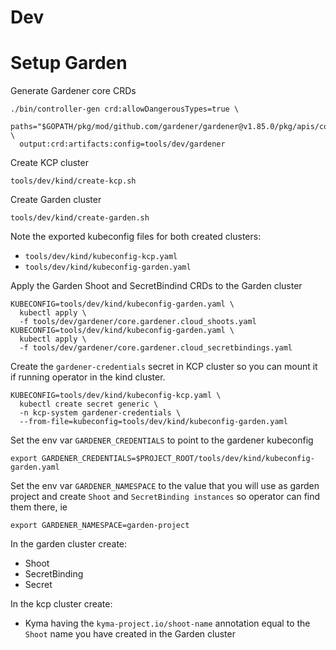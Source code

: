 # Dev

# Setup Garden

Generate Gardener core CRDs
```shell
./bin/controller-gen crd:allowDangerousTypes=true \
  paths="$GOPATH/pkg/mod/github.com/gardener/gardener@v1.85.0/pkg/apis/core/v1beta1" \
  output:crd:artifacts:config=tools/dev/gardener
```

Create KCP cluster
```shell
tools/dev/kind/create-kcp.sh
```

Create Garden cluster
```shell
tools/dev/kind/create-garden.sh
```

Note the exported kubeconfig files for both created clusters:
* `tools/dev/kind/kubeconfig-kcp.yaml`
* `tools/dev/kind/kubeconfig-garden.yaml`

Apply the Garden Shoot and SecretBindind CRDs to the Garden cluster
```shell
KUBECONFIG=tools/dev/kind/kubeconfig-garden.yaml \
  kubectl apply \
  -f tools/dev/gardener/core.gardener.cloud_shoots.yaml
KUBECONFIG=tools/dev/kind/kubeconfig-garden.yaml \
  kubectl apply \
  -f tools/dev/gardener/core.gardener.cloud_secretbindings.yaml
```

Create the `gardener-credentials` secret in KCP cluster so you can mount it if running operator in the kind cluster.
```shell
KUBECONFIG=tools/dev/kind/kubeconfig-kcp.yaml \
  kubectl create secret generic \
  -n kcp-system gardener-credentials \
  --from-file=kubeconfig=tools/dev/kind/kubeconfig-garden.yaml
```

Set the env var `GARDENER_CREDENTIALS` to point to the gardener kubeconfig
```shell
export GARDENER_CREDENTIALS=$PROJECT_ROOT/tools/dev/kind/kubeconfig-garden.yaml
```

Set the env var `GARDENER_NAMESPACE` to the value that you will use as garden project and create `Shoot` and `SecretBinding instances` so operator can find them there, ie
```shell
export GARDENER_NAMESPACE=garden-project
```

In the garden cluster create:
* Shoot
* SecretBinding
* Secret

In the kcp cluster create:
* Kyma having the `kyma-project.io/shoot-name` annotation equal to the `Shoot` name you have created in the Garden cluster